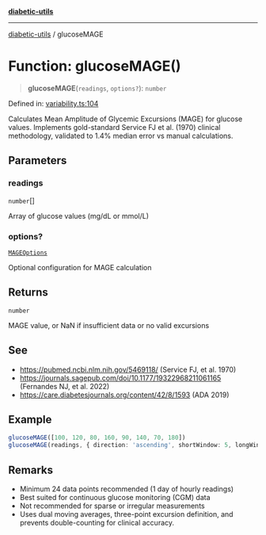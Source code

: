[**diabetic-utils**](../README.md)

***

[diabetic-utils](../globals.md) / glucoseMAGE

# Function: glucoseMAGE()

> **glucoseMAGE**(`readings`, `options?`): `number`

Defined in: [variability.ts:104](https://github.com/marklearst/diabetic-utils/blob/0d03b5cd2e2b5edbf58275075cc81d8df31ac230/src/variability.ts#L104)

Calculates Mean Amplitude of Glycemic Excursions (MAGE) for glucose values.
Implements gold-standard Service FJ et al. (1970) clinical methodology, validated to 1.4% median error vs manual calculations.

## Parameters

### readings

`number`[]

Array of glucose values (mg/dL or mmol/L)

### options?

[`MAGEOptions`](../interfaces/MAGEOptions.md)

Optional configuration for MAGE calculation

## Returns

`number`

MAGE value, or NaN if insufficient data or no valid excursions

## See

 - https://pubmed.ncbi.nlm.nih.gov/5469118/ (Service FJ, et al. 1970)
 - https://journals.sagepub.com/doi/10.1177/19322968211061165 (Fernandes NJ, et al. 2022)
 - https://care.diabetesjournals.org/content/42/8/1593 (ADA 2019)

## Example

```ts
glucoseMAGE([100, 120, 80, 160, 90, 140, 70, 180])
glucoseMAGE(readings, { direction: 'ascending', shortWindow: 5, longWindow: 32 })
```

## Remarks

- Minimum 24 data points recommended (1 day of hourly readings)
- Best suited for continuous glucose monitoring (CGM) data
- Not recommended for sparse or irregular measurements
- Uses dual moving averages, three-point excursion definition, and prevents double-counting for clinical accuracy.
